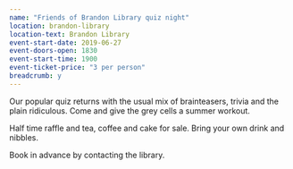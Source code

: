 ```yaml
---
name: "Friends of Brandon Library quiz night"
location: brandon-library
location-text: Brandon Library
event-start-date: 2019-06-27
event-doors-open: 1830
event-start-time: 1900
event-ticket-price: "3 per person"
breadcrumb: y
---
```


Our popular quiz returns with the usual mix of brainteasers, trivia and the plain ridiculous. Come and give the grey cells a summer workout.

Half time raffle and tea, coffee and cake for sale. Bring your own drink and nibbles.

Book in advance by contacting the library.
